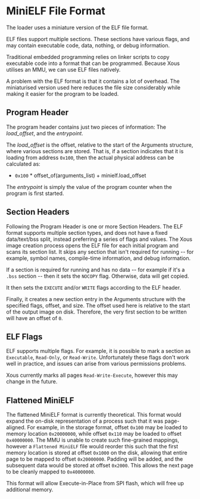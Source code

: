 # MiniELF File Format

The loader uses a miniature version of the ELF file format.

ELF files support multiple sections. These sections have various flags, and may contain executable code, data, nothing, or debug information.

Traditional embedded programming relies on linker scripts to copy executable code into a format that can be programmed. Because Xous utilises an MMU, we can use ELF files natively.

A problem with the ELF format is that it contains a lot of overhead. The miniaturised version used here reduces the file size considerably while making it easier for the program to be loaded.

## Program Header

The program header contains just two pieces of information: The *load_offset*, and the *entrypoint*.

The *load_offset* is the offset, relative to the start of the Arguments structure, where various sections are stored. That is, if a section indicates that it is loading from address `0x100`, then the actual physical address can be calculated as:

* `0x100` * offset_of(arguments_list) + minielf.load_offset

The *entrypoint* is simply the value of the program counter when the program is first started.

## Section Headers

Following the Program Header is one or more Section Headers. The ELF format supports multiple section types, and does not have a fixed data/text/bss split, instead preferring a series of flags and values. The Xous image creation process opens the ELF file for each initial program and scans its section list. It skips any section that isn't required for running -- for example, symbol names, compile-time information, and debug information.

If a section is required for running and has no data -- for example if it's a `.bss` section -- then it sets the `NOCOPY` flag. Otherwise, data will get copied.

It then sets the `EXECUTE` and/or `WRITE` flags according to the ELF header.

Finally, it creates a new section entry in the Arguments structure with the specified flags, offset, and size. The offset used here is relative to the start of the output image on disk. Therefore, the very first section to be written will have an offset of `0`.

## ELF Flags

ELF supports multiple flags. For example, it is possible to mark a section as `Executable`, `Read-Only`, or `Read-Write`. Unfortunately these flags don't work well in practice, and issues can arise from various permissions problems.

Xous currently marks all pages `Read-Write-Execute`, however this may change in the future.

## Flattened MiniELF

The flattened MiniELF format is currently theoretical. This format would expand the on-disk representation of a process such that it was page-aligned. For example, in the storage format, offset `0x100` may be loaded to memory location `0x20000000`, while offset `0x110` may be loaded to offset `0x40000000`. The MMU is unable to create such fine-grained mappings, however a `Flattened MiniELF` file would reorder this such that the first memory location is stored at offset `0x1000` on the disk, allowing that entire page to be mapped to offset `0x20000000`. Padding will be added, and the subsequent data would be stored at offset `0x2000`. This allows the next page to be cleanly mapped to `0x40000000`.

This format will allow Execute-in-Place from SPI flash, which will free up additional memory.